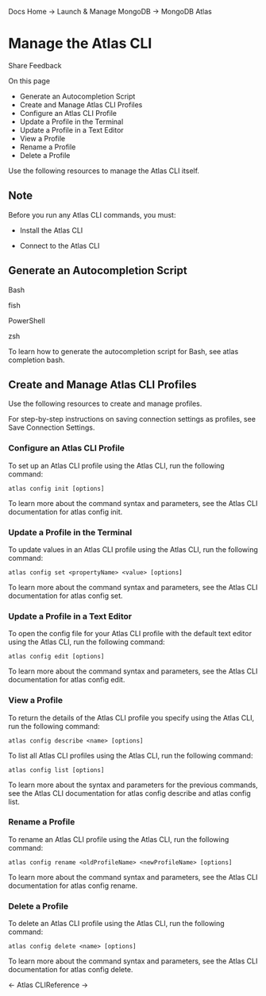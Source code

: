 Docs Home → Launch & Manage MongoDB → MongoDB Atlas

# Manage the Atlas CLI

Share Feedback

On this page

  * Generate an Autocompletion Script
  * Create and Manage Atlas CLI Profiles
  * Configure an Atlas CLI Profile
  * Update a Profile in the Terminal
  * Update a Profile in a Text Editor
  * View a Profile
  * Rename a Profile
  * Delete a Profile

Use the following resources to manage the Atlas CLI itself.

## Note

Before you run any Atlas CLI commands, you must:

  * Install the Atlas CLI

  * Connect to the Atlas CLI

## Generate an Autocompletion Script

Bash

fish

PowerShell

zsh

To learn how to generate the autocompletion script for Bash, see atlas
completion bash.

## Create and Manage Atlas CLI Profiles

Use the following resources to create and manage profiles.

For step-by-step instructions on saving connection settings as profiles, see
Save Connection Settings.

### Configure an Atlas CLI Profile

To set up an Atlas CLI profile using the Atlas CLI, run the following command:

    
    
    atlas config init [options]  
      
  
To learn more about the command syntax and parameters, see the Atlas CLI
documentation for atlas config init.

### Update a Profile in the Terminal

To update values in an Atlas CLI profile using the Atlas CLI, run the
following command:

    
    
    atlas config set <propertyName> <value> [options]  
      
  
To learn more about the command syntax and parameters, see the Atlas CLI
documentation for atlas config set.

### Update a Profile in a Text Editor

To open the config file for your Atlas CLI profile with the default text
editor using the Atlas CLI, run the following command:

    
    
    atlas config edit [options]  
      
  
To learn more about the command syntax and parameters, see the Atlas CLI
documentation for atlas config edit.

### View a Profile

To return the details of the Atlas CLI profile you specify using the Atlas
CLI, run the following command:

    
    
    atlas config describe <name> [options]  
      
  
To list all Atlas CLI profiles using the Atlas CLI, run the following command:

    
    
    atlas config list [options]  
      
  
To learn more about the syntax and parameters for the previous commands, see
the Atlas CLI documentation for atlas config describe and atlas config list.

### Rename a Profile

To rename an Atlas CLI profile using the Atlas CLI, run the following command:

    
    
    atlas config rename <oldProfileName> <newProfileName> [options]  
      
  
To learn more about the command syntax and parameters, see the Atlas CLI
documentation for atlas config rename.

### Delete a Profile

To delete an Atlas CLI profile using the Atlas CLI, run the following command:

    
    
    atlas config delete <name> [options]  
      
  
To learn more about the command syntax and parameters, see the Atlas CLI
documentation for atlas config delete.

← Atlas CLIReference →

